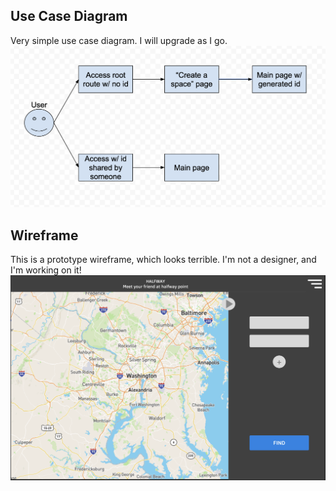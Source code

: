 ## Use Case Diagram
Very simple use case diagram. I will upgrade as I go.
[![usecasediagram](https://github.com/daiyadeguchi/halfway/blob/main/frontend/docs/img/usecasediagram1.png)](https://docs.google.com/drawings/d/19VnxnLUB7CnfbaNMIYTmPZ2X0Mwq91oxALQV6R52Jjw/edit)

## Wireframe
This is a prototype wireframe, which looks terrible. I'm not a designer, and I'm working on it!
[![wireframe](https://github.com/daiyadeguchi/halfway/blob/main/frontend/docs/img/wireframe1.png)](https://www.figma.com/file/cjY70Y2CWyqHJHPTMouhV5/Halfway?type=design&node-id=0-1&mode=design&t=Do0QeKSQxRMRXaKe-0)
